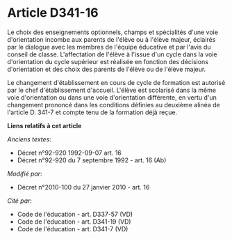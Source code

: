 # Article D341-16

Le choix des enseignements optionnels, champs et spécialités d'une voie d'orientation incombe aux parents de l'élève ou à
l'élève majeur, éclairés par le dialogue avec les membres de l'équipe éducative et par l'avis du conseil de classe.
L'affectation de l'élève à l'issue d'un cycle dans la voie d'orientation du cycle supérieur est réalisée en fonction des
décisions d'orientation et des choix des parents de l'élève ou de l'élève majeur. 

Le changement d'établissement en cours de cycle de formation est autorisé par le chef d'établissement d'accueil. L'élève est
scolarisé dans la même voie d'orientation ou dans une voie d'orientation différente, en vertu d'un changement prononcé dans
les conditions définies au deuxième alinéa de l'article D. 341-7 et compte tenu de la formation déjà reçue.

**Liens relatifs à cet article**

_Anciens textes_:

  - Décret n°92-920 1992-09-07 art. 16
  - Décret n°92-920 du 7 septembre 1992 - art. 16 (Ab)

_Modifié par_:

  - Décret n°2010-100 du 27 janvier 2010 - art. 16

_Cité par_:

  - Code de l'éducation - art. D337-57 (VD)
  - Code de l'éducation - art. D341-19 (VD)
  - Code de l'éducation - art. D341-7 (VD)
